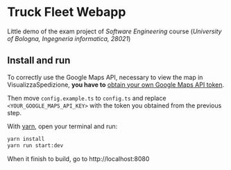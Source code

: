 # Truck Fleet Webapp

Little demo of the exam project of *Software Engineering* course (*University of Bologna, Ingegneria informatica, 28021*)

## Install and run

To correctly use the Google Maps API, necessary to view the map in VisualizzaSpedizione, **you have to** [obtain your own Google Maps API token](https://developers.google.com/maps/documentation/javascript/get-api-key).

Then move `config.example.ts` to `config.ts` and replace `<YOUR_GOOGLE_MAPS_API_KEY>` with the token you obtained from the previous step.

With [yarn](https://yarnpkg.com/), open your terminal and run:

```bash
yarn install
yarn run start:dev
```

When it finish to build, go to http://localhost:8080